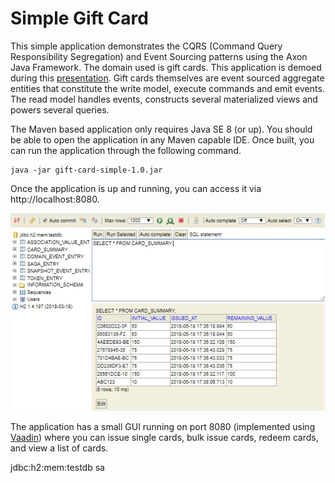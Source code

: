 # Simple Gift Card

This simple application demonstrates the CQRS (Command Query Responsibility Segregation) and Event Sourcing patterns using the Axon Java Framework. The domain used is gift cards. This application is demoed during this [presentation](https://speakerdeck.com/reza_rahman/what-is-cqrs-plus-event-sourcing-and-why-should-java-developers-care). Gift cards themselves are event sourced aggregate entities that constitute the write model, execute commands and emit events. The read model handles events, constructs several materialized views and powers several queries.   

The Maven based application only requires Java SE 8 (or up). You should be able to open the application in any Maven capable IDE. Once built, you can run the application through the following command.

```
java -jar gift-card-simple-1.0.jar
```

Once the application is up and running, you can access it via http://localhost:8080.

![UI](/screenshots/h2.jpg)

The application has a small GUI running on port 8080 (implemented using [Vaadin](https://vaadin.com/)) where you can issue single cards, bulk issue cards, redeem cards,
and view a list of cards.

jdbc:h2:mem:testdb sa

 
